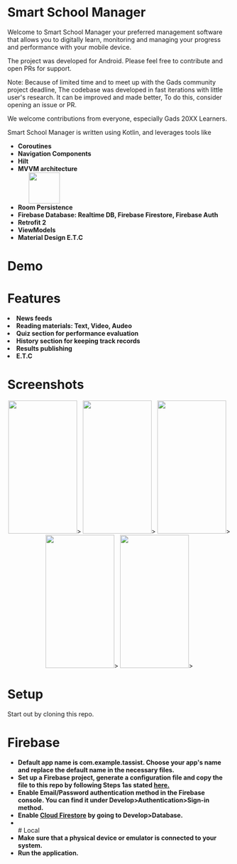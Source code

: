 # Smart School Manager 
Welcome to Smart School Manager your preferred management software that allows you to digitally learn, monitoring and managing your progress and performance with your mobile device.

The project was developed for Android. Please feel free to contribute and open PRs for support.

Note: Because of limited time and to meet up with the Gads community project deadline, The codebase was developed in fast iterations with little user's research. It can be improved and made better, To do this, consider opening an issue or PR.

We welcome contributions from everyone, especially Gads 20XX Learners.

Smart School Manager is written using Kotlin, and leverages tools like
<ul>
<li>
<strong>Coroutines</strong><br>
</li>
<li>
<strong>Navigation Components</strong><br>
</li>
<li>
<strong>Hilt</strong><br>
</li>
<li>
<strong>MVVM architecture</strong><br>
<ol>
<img src="https://user-images.githubusercontent.com/35488181/94847777-f02bdf80-041a-11eb-8115-0f92748890ea.png" width="70">

</ol>
</li>
<li>
<strong>Room Persistence</strong><br>
<ol>
</ol>
</li>
<li>
<strong>Firebase Database: Realtime DB, Firebase Firestore, Firebase Auth</strong><br>
<ol>
</ol>
</li>
<li>
<strong>Retrofit 2</strong><br>
</li>
<li>
<strong>ViewModels</strong><br>
</li>
<li>
<strong>Material Design E.T.C</strong><br>
</li>
</ul>

# Demo
# Features
<li><strong>News feeds</strong></li>
<li><strong>Reading materials: Text, Video, Audeo</strong><br></li>
<li><strong>Quiz section for performance evaluation</strong></li>
<li><strong>History section for keeping track records</strong><br></li>
<li><strong>Results publishing</strong></li>
<li><strong>E.T.C</strong><br></li>

# Screenshots
<p align="center">
  <img src="https://user-images.githubusercontent.com/35488181/96335113-ebe40100-106d-11eb-8192-e78d985b585d.png" width="155" height="300">>
<img src="https://user-images.githubusercontent.com/35488181/96335003-e2a66480-106c-11eb-8036-996e9d0176ce.png" width="155" height="300">>
<img src="https://user-images.githubusercontent.com/35488181/96335002-df12dd80-106c-11eb-9a47-ec9563c9ce68.png" width="155" height="300">>
  <img src="https://user-images.githubusercontent.com/35488181/97099888-44c72100-168e-11eb-9121-5191586fac7b.png" width="155" height="300">>
<img src="https://user-images.githubusercontent.com/35488181/97099886-4264c700-168e-11eb-8a4a-41d2b62c1e06.png" width="155" height="300">>
</p>

# Setup
Start out by cloning this repo.

# Firebase
<ul>
<li><strong>Default app name is com.example.tassist. Choose your app's name and replace the default name in the necessary files. </strong></li>
<li>
<strong>Set up a Firebase project, generate a configuration file and copy the file to this repo by following Steps 1as stated <a href="https://firebase.google.com/docs/android/setup"> here.</a></strong><br>
</li>
<li>
<strong>Enable Email/Password authentication method in the Firebase console. You can find it under Develop>Authentication>Sign-in method.</strong><br>
</li>
<li>
<strong>Enable <a href="https://firebase.google.com/docs/firestore"> Cloud Firestore</a> by going to Develop>Database.</strong><br>
</li>
<li>
<ol>
</ol>
</li>
# Local
<li>
<strong>Make sure that a physical device or emulator is connected to your system.</strong>
</li>
<li>
<strong>Run the application.</strong>
</li>
</ul>
<br>
